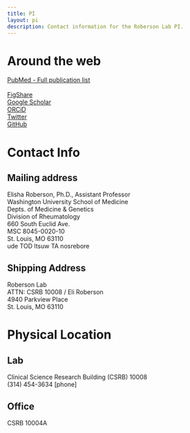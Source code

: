 ```yaml
---
title: PI
layout: pi
description: Contact information for the Roberson Lab PI.
---
```


<h1>Around the web</h1>
<a href="https://pubmed.ncbi.nlm.nih.gov/?term=roberson%2C+elisha+OR+roberson+EDO&sort=pubdate">PubMed - Full publication list</a><br>
<br>
<a href="https://figshare.com/authors/Elisha_Roberson/98532">FigShare</a><br>
<a href="https://scholar.google.com/citations?user=Ny14EfMAAAAJ&hl=en">Google Scholar</a><br>
<a href="https://orcid.org/0000-0001-5921-2399">ORCiD</a><br>
<a href="https://twitter.com/thatdnaguy">Twitter</a><br>
<a href="https://github.com/RobersonLab">GitHub</a><br>

<h1>Contact Info</h1>
<h2>Mailing address</h2>
Elisha Roberson, Ph.D., Assistant Professor<br>
Washington University School of Medicine<br>
Depts. of Medicine & Genetics<br>
Division of Rheumatology<br>
660 South Euclid Ave.<br>
MSC 8045-0020-10<br>
St. Louis, MO 63110<br>
<span class="reverse"> ude TOD ltsuw TA nosrebore </span>

<h2>Shipping Address</h2>
Roberson Lab<br>
ATTN: CSRB 10008 / Eli Roberson<br>
4940 Parkview Place<br>
St. Louis, MO 63110

<h1>Physical Location</h1>

<h2>Lab</h2>
Clinical Science Research Building (CSRB) 10008<br>
(314) 454-3634 [phone]<br>

<h2>Office</h2>
CSRB 10004A<br>



